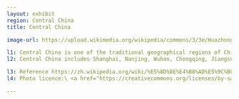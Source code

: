 ```yaml
---
layout: exhibit
region: Central China
title: Central China

image-url: https://upload.wikimedia.org/wikipedia/commons/3/3e/Huazhong_China.png

l1: Central China is one of the traditional geographical regions of China.
l2: Central China includes Shanghai, Nanjing, Wuhan, Chongqing, Jiangsu, Zhejiang, Anhui, Jiangxi, Hubei, Hunan and Sichuan provinces.

l3: Reference https://zh.wikipedia.org/wiki/%E5%8D%8E%E4%B8%AD%E5%9C%B0%E5%8C%BA
l4: Photo licence:\ <a href="https://creativecommons.org/licenses/by-sa/3.0">CC BY-SA 3.0</a>

---
```

